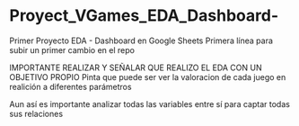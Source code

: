 # Proyect_VGames_EDA_Dashboard-
Primer Proyecto EDA - Dashboard en Google Sheets
Primera línea para subir un primer cambio en el repo 


IMPORTANTE REALIZAR Y SEÑALAR QUE REALIZO EL EDA CON UN OBJETIVO PROPIO
Pinta que puede ser ver la valoracion de cada juego en realición a diferentes parámetros

Aun así es importante analizar todas las variables entre sí para captar todas sus relaciones
